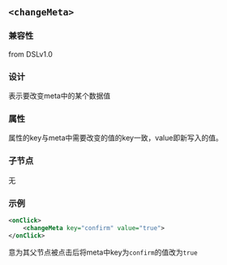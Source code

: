 ## `<changeMeta>`

### 兼容性
from DSLv1.0

### 设计

表示要改变meta中的某个数据值

### 属性

属性的key与meta中需要改变的值的key一致，value即新写入的值。

### 子节点

无

### 示例

```xml
<onClick>
    <changeMeta key="confirm" value="true">
</onClick>
```
意为其父节点被点击后将meta中key为`confirm`的值改为`true`